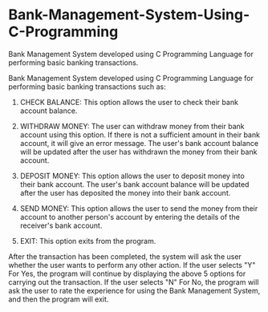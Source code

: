 # Bank-Management-System-Using-C-Programming
Bank Management System developed using C Programming Language for performing basic banking transactions.

Bank Management System developed using C Programming Language for performing basic banking transactions such as:

1. CHECK BALANCE:
This option allows the user to check their bank account balance.

2. WITHDRAW MONEY:
The user can withdraw money from their bank account using this option.
If there is not a sufficient amount in their bank account, it will give an error message.
The user's bank account balance will be updated after the user has withdrawn the money from their bank account.

3. DEPOSIT MONEY:
This option allows the user to deposit money into their bank account.
The user's bank account balance will be updated after the user has deposited the money into their bank account.

4. SEND MONEY:
This option allows the user to send the money from their account to another person's account by entering the details of the receiver's bank account.

5. EXIT:
This option exits from the program.

After the transaction has been completed, the system will ask the user whether the user wants to perform any other action.
If the user selects "Y" For Yes, the program will continue by displaying the above 5 options for carrying out the transaction.
If the user selects "N" For No, the program will ask the user to rate the experience for using the Bank Management System, and then the program will exit.
